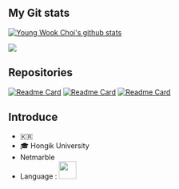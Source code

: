 
## My Git stats

<a href="https://github.com/anuraghazra/github-readme-stats"><img align="center" src="https://github-readme-stats.vercel.app/api?username=B477042&show_icons=true&include_all_commits=true&theme=blue-green&hide_border=true&count_private=true" alt="Young Wook Choi's github stats" /></a> 

<a href="https://github.com/anuraghazra/github-readme-stats"><img align="center" src="https://github-readme-stats.vercel.app/api/top-langs/?username=B477042&theme=blue-green&hide_border=true" /></a>


## Repositories
[![Readme Card](https://github-readme-stats.vercel.app/api/pin/?username=B477042&repo=GraduationProject)](https://github.com/B477042/GraduationProject)
[![Readme Card](https://github-readme-stats.vercel.app/api/pin/?username=B477042&repo=TeamProject_2021)](https://github.com/B477042/TeamProject_2021)
[![Readme Card](https://github-readme-stats.vercel.app/api/pin/?username=B477042&repo=Server2021)](https://github.com/B477042/Server2021)


## Introduce
- 🇰🇷
- :mortar_board: Hongik University
- Netmarble
- Language : <img src="https://user-images.githubusercontent.com/42747200/46140125-da084900-c26d-11e8-8ea7-c45ae6306309.png" width="35" height="35">
